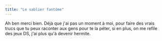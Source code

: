 ```yaml
---
title: "Le sablier fantôme"
---
```


Ah ben merci bien. Déjà que j'ai pas un moment à moi, pour faire des vrais
trucs que tu peux raconter aux gens pour te la péter, si en plus, on me refile
des jeux DS, j'ai plus qu'à devenir hermite.

